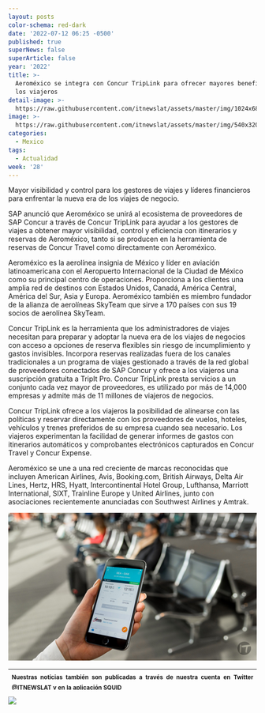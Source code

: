 ```yaml
---
layout: posts
color-schema: red-dark
date: '2022-07-12 06:25 -0500'
published: true
superNews: false
superArticle: false
year: '2022'
title: >-
  Aeroméxico se integra con Concur TripLink para ofrecer mayores beneficios a
  los viajeros 
detail-image: >-
  https://raw.githubusercontent.com/itnewslat/assets/master/img/1024x680/app-viajero-frecuente-g.jpg
image: >-
  https://raw.githubusercontent.com/itnewslat/assets/master/img/540x320/app-viajero-frecuente-p.jpg
categories:
  - Mexico
tags:
  - Actualidad
week: '28'
---
```

Mayor visibilidad y control para los gestores de viajes y líderes financieros para enfrentar la nueva era de los viajes de negocio.

SAP anunció que Aeroméxico se unirá al ecosistema de proveedores de SAP Concur a través de Concur TripLink para ayudar a los gestores de viajes a obtener mayor visibilidad, control y eficiencia con itinerarios y reservas de Aeroméxico, tanto si se producen en la herramienta de reservas de Concur Travel como directamente con Aeroméxico. 

Aeroméxico es la aerolínea insignia de México y líder en aviación latinoamericana con el Aeropuerto Internacional de la Ciudad de México como su principal centro de operaciones. Proporciona a los clientes una amplia red de destinos con Estados Unidos, Canadá, América Central, América del Sur, Asia y Europa. Aeroméxico también es miembro fundador de la alianza de aerolíneas SkyTeam que sirve a 170 países con sus 19 socios de aerolínea SkyTeam.

Concur TripLink es la herramienta que los administradores de viajes necesitan para preparar y adoptar la nueva era de los viajes de negocios con acceso a opciones de reserva flexibles sin riesgo de incumplimiento y gastos invisibles. Incorpora reservas realizadas fuera de los canales tradicionales a un programa de viajes gestionado a través de la red global de proveedores conectados de SAP Concur y ofrece a los viajeros una suscripción gratuita a TripIt Pro. Concur TripLink presta servicios a un conjunto cada vez mayor de proveedores, es utilizado por más de 14,000 empresas y admite más de 11 millones de viajeros de negocios.

Concur TripLink ofrece a los viajeros la posibilidad de alinearse con las políticas y reservar directamente con los proveedores de vuelos, hoteles, vehículos y trenes preferidos de su empresa cuando sea necesario. Los viajeros experimentan la facilidad de generar informes de gastos con itinerarios automáticos y comprobantes electrónicos capturados en Concur Travel y Concur Expense.

Aeroméxico se une a una red creciente de marcas reconocidas que incluyen American Airlines, Avis, Booking.com, British Airways, Delta Air Lines, Hertz, HRS, Hyatt, Intercontinental Hotel Group, Lufthansa, Marriott International, SIXT, Trainline Europe y United Airlines, junto con asociaciones recientemente anunciadas con Southwest Airlines y Amtrak.

![](https://raw.githubusercontent.com/itnewslat/assets/master/img/540x320/app-viajero-frecuente-p.jpg)

<table style="height: 42px;" width="569">
<tbody>
<tr>
<td style="text-align: justify;"><sub><strong>Nuestras noticias también son publicadas a través de nuestra cuenta en Twitter <a href="https://twitter.com/itnewslat?lang=es">@ITNEWSLAT</a> y en la aplicación <a href="https://squidapp.co/en/">SQUID</a></strong></sub></td>
</tr>
</tbody>
</table>

<img src="https://tracker.metricool.com/c3po.jpg?hash=56f88a41e39ab42c063cc51676587a04"/>